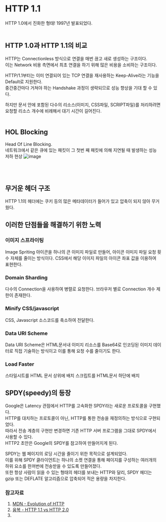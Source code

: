 # HTTP 1.1 
HTTP 1.0에서 진화한 형태! 1997년 발표되었다.
<br/><br/>
## HTTP 1.0과 HTTP 1.1의 비교
HTTP는 Connectionless 방식으로 연결을 매번 끊고 새로 생성하는 구조이다.   
이는 Network 비용 측면에서 최초 연결을 하기 위해 많은 비용을 소비하는 구조이다.   
   
HTTP/1.1부터는 이미 연결되어 있는 TCP 연결을 재사용하는 Keep-Alive라는 기능을 Default로 지원한다.   
중간중간마다 거쳐야 하는 Handshake 과정이 생략되므로 성능 향상을 기대 할 수 있다.
   
하지만 문서 안에 포함된 다수의 리소스(이미지, CSS파일, SCRIPT파일)를 처리하려면 요청할 리소스 개수에 비례해서 대기 시간이 길어진다.
<br/><br/>

## HOL Blocking  
Head Of Line Blocking.   
네트워크에서 같은 큐에 있는 패킷이 그 첫번 째 패킷에 의해 지연될 때 발생하는 성능 저하 현상
![image](https://user-images.githubusercontent.com/59358570/193714281-ac1fb5a3-a5cb-4e78-8852-b0e6f2818433.png)

<br/><br/>

## 무거운 헤더 구조  
HTTP 1.1의 헤더에는 쿠키 등의 많은 메타데이터가 들어가 있고 압축이 되지 않아 무거웠다.

   
## 이러한 단점들을 해결하기 위한 노력
### 이미지 스프라이팅   
Image Spriting 아이콘을 하나의 큰 이미지 파일로 만들어, 아이콘 이미지 파일 요청 횟수 자체를 줄이는 방식이다. 
CSS에서 해당 이미지 파일의 아이콘 좌표 값을 이용하여 표현한다. 
   
### Domain Sharding 
다수의 Connection을 사용하여 병렬로 요청한다. 브라우저 별로 Connection 개수 제한이 존재한다. 
   
### Minify CSS/javascript
CSS, Javascript 소스코드를 축소하여 전달한다.
   
### Data URI Scheme 
Data URI Scheme은 HTML문서내 이미지 리소스를 Base64로 인코딩된 이미지 데이터로 직접 기술하는 방식이고 이를 통해 요청 수를 줄이기도 한다.
   
### Load Faster
스타일시트를 HTML 문서 상위에 배치 스크립트를 HTML문서 하단에 배치
   
      
## SPDY(speedy)의 등장   
Google은 Latency 관점에서 HTTP를 고속화한 SPDY라는 새로운 프로토콜을 구현했다.   
HTTP를 대치하는 프로토콜이 아닌, HTTP를 통한 전송을 재정의하는 방식으로 구현되었다.   
따라서 전송 계층의 구현만 변경하면 기존 HTTP 서버 프로그램을 그대로 SPDY에서 사용할 수 있다.   
HTTP2 초안은 Google의 SPDY를 참고하여 만들어지게 된다.   

SPDY는 웹 페이지의 로딩 시간을 줄이기 위한 목적으로 설계되었다.   
이를 위해 SPDY 클라이언트는 하나의 소켓 연결을 통해 페이지를 구성하는 여러개의 하위 요소를 한꺼번에 전송받을 수 있도록 만들어졌다.   
또한 항상 사람이 읽을 수 있는 형태의 헤더를 보내는 HTTP와 달리, SPDY 헤더는 gzip 또는 DEFLATE 알고리즘으로 압축되어 적은 용량을 차지한다.   
   
### 참고자료   
1. [MDN - Evolution of HTTP](https://developer.mozilla.org/ko/docs/Web/HTTP/Basics_of_HTTP/Evolution_of_HTTP)   
2. [융복 - HTTP 1.1 vs HTTP 2.0](https://ybdeveloper.tistory.com/116#toc-HTTP%202%EC%9D%98%20%ED%83%84%EC%83%9D)
3. 
